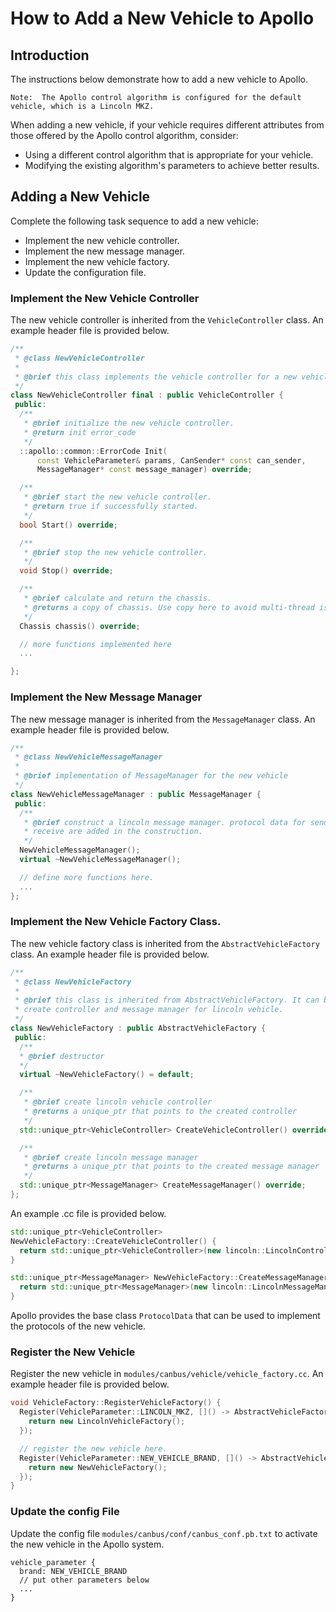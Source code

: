 # How to Add a New Vehicle to Apollo

## Introduction
The instructions below demonstrate how to add a new vehicle to Apollo.
```
Note:  The Apollo control algorithm is configured for the default vehicle, which is a Lincoln MKZ.
```

When adding a new vehicle, if your vehicle requires different attributes from those offered by the Apollo control algorithm, consider:

- Using a different control algorithm that is appropriate for your vehicle.
- Modifying the existing algorithm's parameters to achieve better results.

## Adding a New Vehicle
Complete the following task sequence to add a new vehicle:

* Implement the new vehicle controller.
* Implement the new message manager.
* Implement the new vehicle factory.
* Update the configuration file.

### Implement the New Vehicle Controller
The new vehicle controller is inherited from the  `VehicleController` class. An example header file is provided below.
```cpp
/**
 * @class NewVehicleController
 *
 * @brief this class implements the vehicle controller for a new vehicle.
 */
class NewVehicleController final : public VehicleController {
 public:
  /**
   * @brief initialize the new vehicle controller.
   * @return init error_code
   */
  ::apollo::common::ErrorCode Init(
      const VehicleParameter& params, CanSender* const can_sender,
      MessageManager* const message_manager) override;

  /**
   * @brief start the new vehicle controller.
   * @return true if successfully started.
   */
  bool Start() override;

  /**
   * @brief stop the new vehicle controller.
   */
  void Stop() override;

  /**
   * @brief calculate and return the chassis.
   * @returns a copy of chassis. Use copy here to avoid multi-thread issues.
   */
  Chassis chassis() override;

  // more functions implemented here
  ...

};
```
### Implement the New Message Manager

The new message manager is inherited from the `MessageManager` class. An example header file is provided below.
```cpp
/**
 * @class NewVehicleMessageManager
 *
 * @brief implementation of MessageManager for the new vehicle
 */
class NewVehicleMessageManager : public MessageManager {
 public:
  /**
   * @brief construct a lincoln message manager. protocol data for send and
   * receive are added in the construction.
   */
  NewVehicleMessageManager();
  virtual ~NewVehicleMessageManager();

  // define more functions here.
  ...
};
```

### Implement the New Vehicle Factory Class.
The new vehicle factory class is inherited from the `AbstractVehicleFactory` class.  An example header file is provided below.
```cpp
/**
 * @class NewVehicleFactory
 *
 * @brief this class is inherited from AbstractVehicleFactory. It can be used to
 * create controller and message manager for lincoln vehicle.
 */
class NewVehicleFactory : public AbstractVehicleFactory {
 public:
  /**
  * @brief destructor
  */
  virtual ~NewVehicleFactory() = default;

  /**
   * @brief create lincoln vehicle controller
   * @returns a unique_ptr that points to the created controller
   */
  std::unique_ptr<VehicleController> CreateVehicleController() override;

  /**
   * @brief create lincoln message manager
   * @returns a unique_ptr that points to the created message manager
   */
  std::unique_ptr<MessageManager> CreateMessageManager() override;
};
```
An example .cc file is provided below.
```cpp
std::unique_ptr<VehicleController>
NewVehicleFactory::CreateVehicleController() {
  return std::unique_ptr<VehicleController>(new lincoln::LincolnController());
}

std::unique_ptr<MessageManager> NewVehicleFactory::CreateMessageManager() {
  return std::unique_ptr<MessageManager>(new lincoln::LincolnMessageManager());
}
```

Apollo provides the base class `ProtocolData` that can be used to implement the protocols of the new vehicle.

### Register the New Vehicle

Register the new vehicle in `modules/canbus/vehicle/vehicle_factory.cc`. An example header file is provided below.
```cpp
void VehicleFactory::RegisterVehicleFactory() {
  Register(VehicleParameter::LINCOLN_MKZ, []() -> AbstractVehicleFactory* {
    return new LincolnVehicleFactory();
  });

  // register the new vehicle here.
  Register(VehicleParameter::NEW_VEHICLE_BRAND, []() -> AbstractVehicleFactory* {
    return new NewVehicleFactory();
  });
}
```
### Update the config File
Update the config file `modules/canbus/conf/canbus_conf.pb.txt` to activate the new vehicle in the Apollo system.
```config
vehicle_parameter {
  brand: NEW_VEHICLE_BRAND
  // put other parameters below
  ...
}
```
